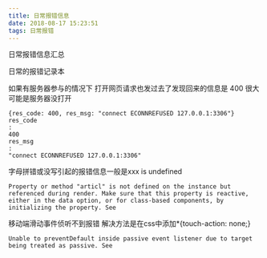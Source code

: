 ```yaml
---
title: 日常报错信息
date: 2018-08-17 15:23:51
tags: 日常报错
---
```

日常报错信息汇总 

日常的报错记录本
<!-- more -->

如果有服务器参与的情况下 打开网页请求也发过去了发现回来的信息是 400 很大可能是服务器没打开
```
{res_code: 400, res_msg: "connect ECONNREFUSED 127.0.0.1:3306"}
res_code
:
400
res_msg
:
"connect ECONNREFUSED 127.0.0.1:3306"
```
字母拼错或没写引起的报错信息一般是xxx is undefined
```
Property or method "articl" is not defined on the instance but referenced during render. Make sure that this property is reactive, either in the data option, or for class-based components, by initializing the property. See
```
移动端滑动事件侦听不到报错 解决方法是在css中添加*{touch-action: none;}
```
Unable to preventDefault inside passive event listener due to target being treated as passive. See 
```